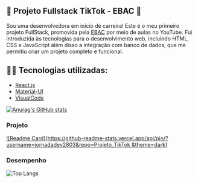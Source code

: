 ## 🌟 Projeto Fullstack TikTok - EBAC 🚀

Sou uma desenvolvedora em início de carreira! Este é o meu primeiro projeto FullStack, promovida pela [EBAC](https://ebaconline.com.br/)   por meio de aulas no YouTube. Fui introduzida às tecnologias para o desenvolvimento web, incluindo HTML, CSS e JavaScript além disso a integração com banco de dados, que me permitiu criar um projeto completo e funcional.

## 👨‍💻 Tecnologias utilizadas:

- [React.js](https://reactjs.org)
- [Material-UI](https://mui.com/material-ui/material-icons/)
- [VisualCode](https://code.visualstudio.com/)


[![Anurag's GitHub stats](https://github-readme-stats.vercel.app/api?username=IngridCristi&show_icons=true&theme=dark)](https://github.com/anuraghazra/github-readme-stats)

### Projeto


[![Readme Card](https://github-readme-stats.vercel.app/api/pin/?username=jornadadev2803&repo=Projeto_TikTok &theme=dark)](https://github.com/anuraghazra/github-readme-stats)

### Desempenho

![Top Langs](https://github-readme-stats.vercel.app/api/top-langs/?username=IngridCristi&langs_count=8)
